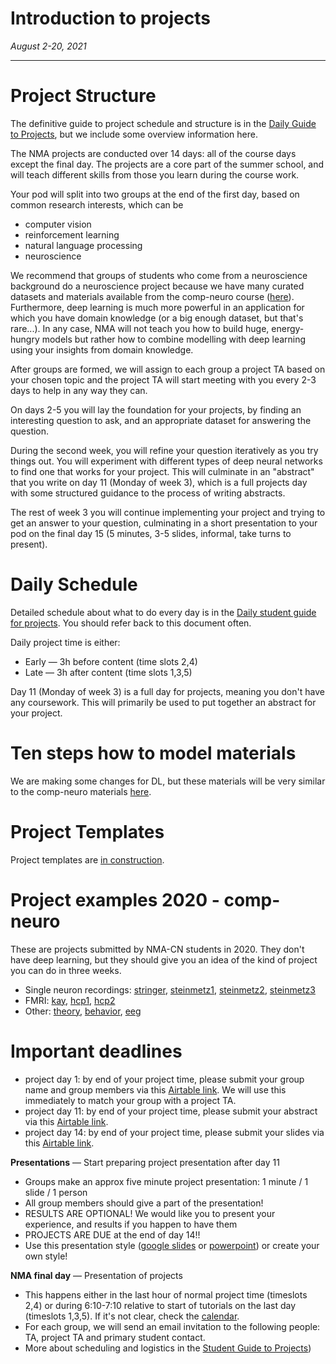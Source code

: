 # Introduction to projects

*August 2-20, 2021*

----

# **Project Structure**

The definitive guide to project schedule and structure is in the [Daily Guide to Projects](./docs/project_guidance.md), but we include some overview information here.

The NMA projects are conducted over 14 days: all of the course days except the final day. The projects are a core part of the summer school, and will teach different skills from those you learn during the course work.

Your pod will split into two groups at the end of the first day, based on common research interests, which can be

* computer vision
* reinforcement learning
* natural language processing
* neuroscience

We recommend that groups of students who come from a neuroscience background do a neuroscience project because we have many curated datasets and materials available from the comp-neuro course ([here](https://compneuro.neuromatch.io/projects/docs/datasets_overview.html)). Furthermore, deep learning is much more powerful in an application for which you have domain knowledge (or a big enough dataset, but that's rare...). In any case, NMA will not teach you how to build huge, energy-hungry models but rather how to combine modelling with deep learning using your insights from domain knowledge.

After groups are formed, we will assign to each group a project TA based on your chosen topic and the project TA will start meeting with you every 2-3 days to help in any way they can.

On days 2-5 you will lay the foundation for your projects, by finding an interesting question to ask, and an appropriate dataset for answering the question.

During the second week, you will refine your question iteratively as you try things out. You will experiment with different types of deep neural networks to find one that works for your project. This will culminate in an "abstract" that you write on day 11 (Monday of week 3), which is a full projects day with some structured guidance to the process of writing abstracts.

The rest of week 3 you will continue implementing your project and trying to get an answer to your question, culminating in a short presentation to your pod on the final day 15 (5 minutes, 3-5 slides, informal, take turns to present).

# **Daily Schedule**

Detailed schedule about what to do every day is in the [Daily student guide for projects](./docs/project_guidance.md). You should refer back to this document often.

Daily project time is either:
 - Early — 3h before content (time slots 2,4)
 - Late  — 3h after content (time slots 1,3,5)

Day 11 (Monday of week 3) is a full day for projects, meaning you don't have any coursework. This will primarily be used to put together an abstract for your project.


# **Ten steps how to model materials**

We are making some changes for DL, but these materials will be very similar to the comp-neuro materials [here](https://compneuro.neuromatch.io/projects/modelingsteps/intro.html).

# **Project Templates**

Project templates are [in construction](./docs/project_templates.md).

# **Project examples 2020 - comp-neuro**

These are projects submitted by NMA-CN students in 2020. They don't have deep learning, but they should give you an idea of the kind of project you can do in three weeks.

   - Single neuron recordings: [stringer](https://osf.io/u9gqe/), [steinmetz1](https://osf.io/29vuq/), [steinmetz2](https://osf.io/52wja/), [steinmetz3](https://osf.io/bt4ph/)  
   - FMRI: [kay](https://osf.io/h3z4e/), [hcp1](https://osf.io/td957/), [hcp2](https://osf.io/5fmnq/)
   - Other: [theory](https://osf.io/z7p5v/), [behavior](https://osf.io/hez85/), [eeg](https://osf.io/5r96v/)

# **Important deadlines**

* project day 1:    by end of your project time, please submit your group name and group members via this [Airtable link](). We will use this immediately to match your group with a project TA.  
* project day 11:   by end of your project time, please submit your abstract via this [Airtable link]().  
* project day 14:   by end of your project time, please submit your slides via this [Airtable link]().  

**Presentations** — Start preparing project presentation after day 11
 * Groups make an approx five minute project presentation: 1 minute / 1 slide / 1 person
 * All group members should give a part of the presentation!
 * RESULTS ARE OPTIONAL! We would like you to present your experience, and results if you happen to have them
 * PROJECTS ARE DUE at the end of day 14!!
 * Use this presentation style ([google slides](https://docs.google.com/presentation/d/1A1uaYarVot9YyCdbAAB4VDvsQfK6emqq-TwIZ9xVNwo/edit?usp=sharing) or [powerpoint](https://osf.io/ky6fj/download)) or create your own style!

**NMA final day** — Presentation of projects
  * This happens either in the last hour of normal project time (timeslots 2,4) or during 6:10-7:10 relative to start of tutorials on the last day (timeslots 1,3,5). If it's not clear, check the [calendar](https://academy.neuromatch.io/calendar-summer-2021).
  * For each group, we will send an email invitation to the following people: TA, project TA and primary student contact.
  * More about scheduling and logistics in the [Student Guide to Projects](./docs/project_guidance.md))
